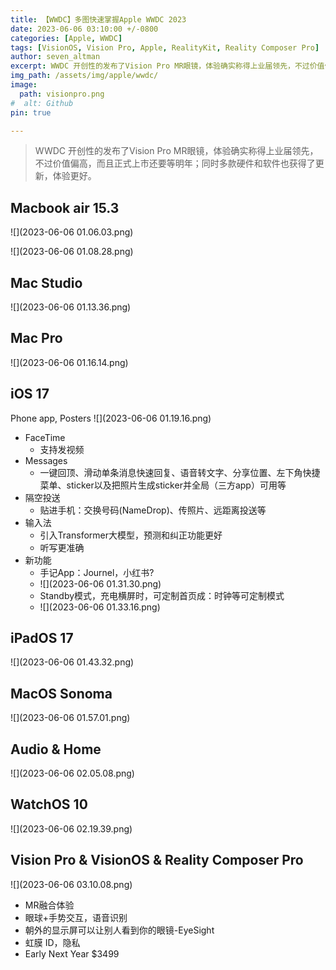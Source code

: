 ```yaml
---
title: 【WWDC】多图快速掌握Apple WWDC 2023
date: 2023-06-06 03:10:00 +/-0800  
categories: [Apple, WWDC]  
tags: [VisionOS, Vision Pro, Apple, RealityKit, Reality Composer Pro]
author: seven_altman
excerpt: WWDC 开创性的发布了Vision Pro MR眼镜，体验确实称得上业届领先，不过价值偏高，而且正式上市还要等明年；同时多款硬件和软件也获得了更新，体验更好。
img_path: /assets/img/apple/wwdc/
image:
  path: visionpro.png
#  alt: Github  
pin: true

---
```


>WWDC 开创性的发布了Vision Pro MR眼镜，体验确实称得上业届领先，不过价值偏高，而且正式上市还要等明年；同时多款硬件和软件也获得了更新，体验更好。

## Macbook air 15.3
![](2023-06-06 01.06.03.png)

![](2023-06-06 01.08.28.png)

## Mac Studio
![](2023-06-06 01.13.36.png)

## Mac Pro
![](2023-06-06 01.16.14.png)

## iOS 17
Phone app, Posters
![](2023-06-06 01.19.16.png)
- FaceTime
  - 支持发视频
- Messages
  - 一键回顶、滑动单条消息快速回复、语音转文字、分享位置、左下角快捷菜单、sticker以及把照片生成sticker并全局（三方app）可用等
- 隔空投送
  - 贴进手机：交换号码(NameDrop)、传照片、远距离投送等
- 输入法
  - 引入Transformer大模型，预测和纠正功能更好
  - 听写更准确
- 新功能
  - 手记App：Journel，小红书?
  - ![](2023-06-06 01.31.30.png)
  - Standby模式，充电横屏时，可定制首页成：时钟等可定制模式
  - ![](2023-06-06 01.33.16.png)

## iPadOS 17
![](2023-06-06 01.43.32.png)

## MacOS Sonoma
![](2023-06-06 01.57.01.png)

## Audio & Home
![](2023-06-06 02.05.08.png)

## WatchOS 10
![](2023-06-06 02.19.39.png)

## Vision Pro & VisionOS & Reality Composer Pro 
![](2023-06-06 03.10.08.png)

- MR融合体验
- 眼球+手势交互，语音识别
- 朝外的显示屏可以让别人看到你的眼镜-EyeSight
- 虹膜 ID，隐私 
- Early Next Year $3499
